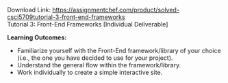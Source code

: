 Download Link: https://assignmentchef.com/product/solved-csci5709tutorial-3-front-end-frameworks
<br>
Tutorial 3: Front-End Frameworks [Individual Deliverable]

<strong>Learning Outcomes:                                                                                                                      </strong>

<ul>

 <li>  Familiarize yourself with the Front-End framework/library of your choice (i.e., the one you have decided to use for your project).</li>

 <li>Understand the general flow within the framework/library.</li>

 <li>Work individually to create a simple interactive site.</li>

</ul>